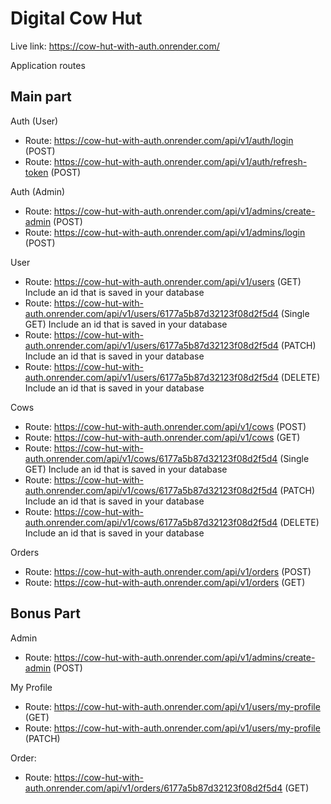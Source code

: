 # Digital Cow Hut

Live link: https://cow-hut-with-auth.onrender.com/

Application routes

## Main part

Auth (User)

- Route: https://cow-hut-with-auth.onrender.com/api/v1/auth/login (POST)
- Route: https://cow-hut-with-auth.onrender.com/api/v1/auth/refresh-token (POST)

Auth (Admin)

- Route: https://cow-hut-with-auth.onrender.com/api/v1/admins/create-admin (POST)
- Route: https://cow-hut-with-auth.onrender.com/api/v1/admins/login (POST)

User

- Route: https://cow-hut-with-auth.onrender.com/api/v1/users (GET) Include an id that is saved in your database
- Route: https://cow-hut-with-auth.onrender.com/api/v1/users/6177a5b87d32123f08d2f5d4 (Single GET) Include an id that is saved in your database
- Route: https://cow-hut-with-auth.onrender.com/api/v1/users/6177a5b87d32123f08d2f5d4 (PATCH) Include an id that is saved in your database
- Route: https://cow-hut-with-auth.onrender.com/api/v1/users/6177a5b87d32123f08d2f5d4 (DELETE) Include an id that is saved in your database

Cows

- Route: https://cow-hut-with-auth.onrender.com/api/v1/cows (POST)
- Route: https://cow-hut-with-auth.onrender.com/api/v1/cows (GET)
- Route: https://cow-hut-with-auth.onrender.com/api/v1/cows/6177a5b87d32123f08d2f5d4 (Single GET) Include an id that is saved in your database
- Route: https://cow-hut-with-auth.onrender.com/api/v1/cows/6177a5b87d32123f08d2f5d4 (PATCH) Include an id that is saved in your database
- Route: https://cow-hut-with-auth.onrender.com/api/v1/cows/6177a5b87d32123f08d2f5d4 (DELETE) Include an id that is saved in your database

Orders

- Route: https://cow-hut-with-auth.onrender.com/api/v1/orders (POST)
- Route: https://cow-hut-with-auth.onrender.com/api/v1/orders (GET)

## Bonus Part

Admin

- Route: https://cow-hut-with-auth.onrender.com/api/v1/admins/create-admin (POST)

My Profile

- Route: https://cow-hut-with-auth.onrender.com/api/v1/users/my-profile (GET)
- Route: https://cow-hut-with-auth.onrender.com/api/v1/users/my-profile (PATCH)

Order:

- Route: https://cow-hut-with-auth.onrender.com/api/v1/orders/6177a5b87d32123f08d2f5d4 (GET)
